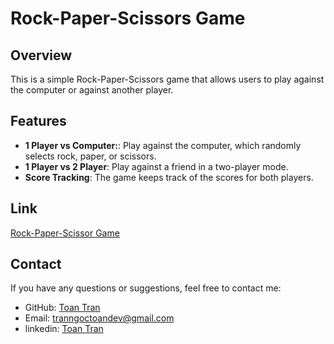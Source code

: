 # Rock-Paper-Scissors Game

## Overview

This is a simple Rock-Paper-Scissors game that allows users to play against the computer or against another player.

## Features

- **1 Player vs Computer:**: Play against the computer, which randomly selects rock, paper, or scissors.
- **1 Player vs 2 Player**: Play against a friend in a two-player mode.
- **Score Tracking**: The game keeps track of the scores for both players.

## Link
[Rock-Paper-Scissor Game](https://rock-paper-scissors-game-rho-five.vercel.app/)

## Contact

If you have any questions or suggestions, feel free to contact me:

- GitHub: [Toan Tran](https://github.com/toantran-se)
- Email: [tranngoctoandev@gmail.com](mailto:tranngoctoandev@gmail.com)
- linkedin: [Toan Tran](https://www.linkedin.com/in/toan-tran-363182274/)
